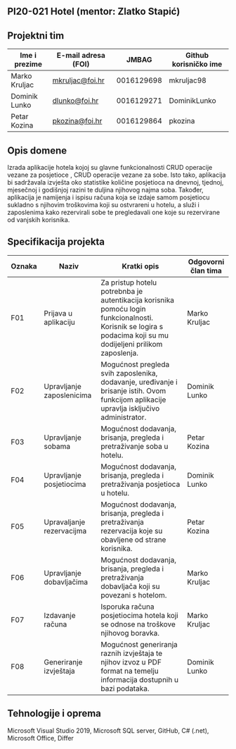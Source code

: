 ## PI20-021 Hotel (mentor: Zlatko Stapić)

## Projektni tim

Ime i prezime | E-mail adresa (FOI) | JMBAG | Github korisničko ime
------------  | ------------------- | ----- | ---------------------
Marko Kruljac | mkruljac@foi.hr     | 0016129698 | mkruljac98
Dominik Lunko | dlunko@foi.hr       | 0016129271 | DominikLunko
Petar Kozina  | pkozina@foi.hr      | 0016129864 | pkozina

## Opis domene
Izrada aplikacije hotela kojoj su glavne funkcionalnosti CRUD operacije vezane za posjetioce , CRUD operacije vezane za sobe. Isto tako, aplikacija bi sadržavala izvješta oko statistike količine posjetioca na dnevnoj, tjednoj, mjesečnoj i godišnjoj razini te duljina njihovog najma soba. Također, aplikacija je namijenja i ispisu računa koja se izdaje samom posjetiocu sukladno s njihovim troškovima koji su ostvrareni u hotelu, a služi i zaposlenima kako rezervirali sobe te pregledavali one koje su rezervirane od vanjskih korisnika.

## Specifikacija projekta
Oznaka | Naziv | Kratki opis | Odgovorni član tima
------ | ----- | ----------- | -------------------
F01 | Prijava u aplikaciju | Za pristup hotelu potrebnba je autentikacija korisnika pomoću login funkcionalnosti. Korisnik se logira s podacima koji su mu dodijeljeni prilikom zaposlenja. | Marko Kruljac
F02 | Upravljanje zaposlenicima | Mogućnost pregleda svih zaposlenika, dodavanje, uređivanje i brisanje istih. Ovom funkcijom aplikacije upravlja isključivo administrator. | Dominik Lunko
F03 | Upravljanje sobama | Mogućnost dodavanja, brisanja, pregleda i pretraživanje soba u hotelu. | Petar Kozina 
F04 | Upravljanje posjetiocima | Mogućnost dodavanja, brisanja, pregleda i pretraživanja posjetioca u hotelu. | Dominik Lunko
F05 | Upravaljanje rezervacijma | Mogućnost dodavanja, brisanja, pregleda i pretraživanja rezervacija koje su obavljene od strane korisnika. | Petar Kozina
F06 | Upravljanje dobavljačima | Mogućnost dodavanja, brisanja, pregleda i pretraživanja dobavljača koji su povezani s hotelom. | Marko Kruljac
F07 | Izdavanje računa | Isporuka računa posjetiocima hotela koji se odnose na troškove njihovog boravka. | Marko Kruljac
F08 | Generiranje izvještaja | Mogućnost generiranja raznih izvještaja te njihov izvoz u PDF format na temelju informacija dostupnih u bazi podataka. | Dominik Lunko

## Tehnologije i oprema
Microsoft Visual Studio 2019, Microsoft SQL server, GitHub, C# (.net), Microsoft Office, Differ 
